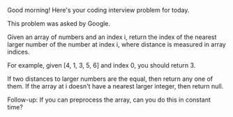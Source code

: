 Good morning! Here's your coding interview problem for today.

This problem was asked by Google.

Given an array of numbers and an index i, return the index of the nearest larger
number of the number at index i, where distance is measured in array indices.

For example, given [4, 1, 3, 5, 6] and index 0, you should return 3.

If two distances to larger numbers are the equal, then return any one of them.
If the array at i doesn't have a nearest larger integer, then return null.

Follow-up: If you can preprocess the array, can you do this in constant time?